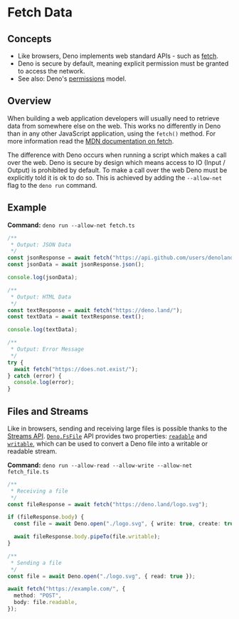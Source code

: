 # Fetch Data

## Concepts

- Like browsers, Deno implements web standard APIs - such as
  [fetch](https://developer.mozilla.org/en-US/docs/Web/API/Fetch_API).
- Deno is secure by default, meaning explicit permission must be granted to
  access the network.
- See also: Deno's [permissions](../manual/basics/permissions.md) model.

## Overview

When building a web application developers will usually need to retrieve data
from somewhere else on the web. This works no differently in Deno than in any
other JavaScript application, using the `fetch()` method. For more information
read the
[MDN documentation on fetch](https://developer.mozilla.org/en-US/docs/Web/API/Fetch_API).

The difference with Deno occurs when running a script which makes a call over
the web. Deno is secure by design which means access to IO (Input / Output) is
prohibited by default. To make a call over the web Deno must be explicitly told
it is ok to do so. This is achieved by adding the `--allow-net` flag to the
`deno run` command.

## Example

**Command:** `deno run --allow-net fetch.ts`

```js
/**
 * Output: JSON Data
 */
const jsonResponse = await fetch("https://api.github.com/users/denoland");
const jsonData = await jsonResponse.json();

console.log(jsonData);

/**
 * Output: HTML Data
 */
const textResponse = await fetch("https://deno.land/");
const textData = await textResponse.text();

console.log(textData);

/**
 * Output: Error Message
 */
try {
  await fetch("https://does.not.exist/");
} catch (error) {
  console.log(error);
}
```

## Files and Streams

Like in browsers, sending and receiving large files is possible thanks to the
[Streams API](https://developer.mozilla.org/en-US/docs/Web/API/Streams_API).
[`Deno.FsFile`](https://deno.land/api?s=Deno.FsFile) API provides two
properties: [`readable`](https://deno.land/api?s=Deno.FsFile#prop_readable) and
[`writable`](https://deno.land/api?s=Deno.FsFile#prop_writable), which can be
used to convert a Deno file into a writable or readable stream.

**Command:** `deno run --allow-read --allow-write --allow-net fetch_file.ts`

```ts
/**
 * Receiving a file
 */
const fileResponse = await fetch("https://deno.land/logo.svg");

if (fileResponse.body) {
  const file = await Deno.open("./logo.svg", { write: true, create: true });

  await fileResponse.body.pipeTo(file.writable);
}

/**
 * Sending a file
 */
const file = await Deno.open("./logo.svg", { read: true });

await fetch("https://example.com/", {
  method: "POST",
  body: file.readable,
});
```
